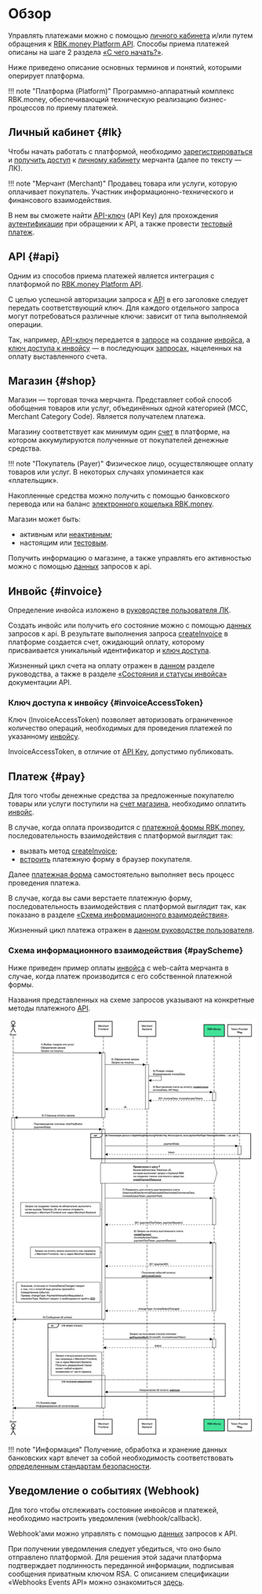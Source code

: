 # Обзор

Управлять платежами можно с помощью [личного кабинета](https://help.rbkmoney.com/lk/lk/) и/или путем обращения к [RBK.money Platform API](https://developer.rbk.money/api/).
Способы приема платежей описаны на шаге 2 раздела [«‎С чего начать?»](https://developer.rbk.money/index.html#_2).

Ниже приведено описание основных терминов и понятий, которыми оперирует платформа.

!!! note "Платформа (Platform)"
    Программно-аппаратный комплекс RBK.money, обеспечивающий техническую реализацию бизнес-процессов по приему платежей.

## Личный кабинет {#lk}

Чтобы начать работать с платформой, необходимо [зарегистрироваться](https://help.rbkmoney.com/lk/lk/#reg) и [получить доступ](https://help.rbkmoney.com/lk/lk/#preparation) к [личному кабинету](https://rbk.money/back-office/) мерчанта (далее по тексту — ЛК).

!!! note "Мерчант (Merchant)"
    Продавец товара или услуги, которую оплачивает покупатель. Участник информационно-технического и финансового взаимодействия.

В нем вы сможете найти [API-ключ](https://help.rbkmoney.com/lk/lk/#apiKey) (API Key) для прохождения [аутентификации](#api) при обращении к API, а также провести [тестовый платеж](https://help.rbkmoney.com/lk/lk/#testManagement).

## API {#api}

Одним из способов  приема платежей является интеграция с платформой по [RBK.money Platform API](https://developer.rbk.money/api/).

C целью успешной авторизации запроса к [API](https://developer.rbk.money/api) в его заголовке следует передать  соответствующий ключ.  Для каждого отдельного запроса могут потребоваться различные ключи: зависит от типа выполняемой операции.

Так, например, [API-ключ](https://developer.rbk.money/api/#section/Authentication) передается в [запросе](https://developer.rbk.money/api/#operation/createInvoice) на создание [инвойса](#invoice), а [ключ доступа к инвойсу](#invoiceAccessToken) — в последующих [запросах](#payScheme), нацеленных на оплату выставленного счета.

## Магазин {#shop}

Магазин — торговая точка мерчанта. Представляет собой способ обобщения товаров или услуг, объединённых одной категорией (MCC, Merchant Category Code). Является получателем платежа.

Магазину соответствует как минимум один [счет](https://developer.rbk.money/api/#operation/getAccountByID) в платформе, на котором аккумулируются полученные от покупателей денежные средства.

!!! note "Покупатель (Payer)"
    Физическое лицо, осуществляющее оплату товаров или услуг. В некоторых случаях упоминается как «‎плательщик».

Накопленные средства можно получить с помощью банковского перевода или на баланс [электронного кошелька RBK.money](https://developer.rbk.money/docs/wallets/overview/).

Магазин может быть:

* активным или [неактивным](https://help.rbkmoney.com/lk/lk/#holdShop);
* настоящим или [тестовым](https://help.rbkmoney.com/lk/lk/#testManagement).

Получить информацию о магазине, а также управлять его активностью можно с помощью [данных](https://developer.rbk.money/api/#tag/Shops) запросов к api.

## Инвойс {#invoice}

Определение инвойса изложено в [руководстве пользователя ЛК](https://help.rbkmoney.com/lk/lk/#createInvoice).

Создать инвойс или получить его состояние можно с помощью [данных](https://developer.rbk.money/api/#tag/Invoices) запросов к api.
В результате выполнения запроса [createInvoice](https://developer.rbk.money/api/#operation/createInvoice) в платформе создается счет, ожидающий оплату, которому присваивается уникальный идентификатор и [ключ доступа](#invoiceAccessToken).

Жизненный цикл счета на оплату отражен в [данном](https://help.rbkmoney.com/lk/lk/#invoiceLifeCycle) разделе руководства, а также в разделе [«‎Состояния и статусы инвойса»](https://developer.rbk.money/api/#section/Sostoyaniya-i-statusy-invojsa) документации API.

### Ключ доступа к инвойсу {#invoiceAccessToken}

Ключ (InvoiceAccessToken) позволяет авторизовать ограниченное количество операций, необходимых для проведения платежей по указанному [инвойсу](#invoice).

InvoiceAccessToken, в отличие от [API Key](https://developer.rbk.money/api/#section/Authentication), допустимо публиковать.

## Платеж {#pay}

Для того чтобы денежные средства за предложенные покупателю товары или услуги поступили на [счет магазина](#shop), необходимо оплатить [инвойс](#invoice).

В случае, когда оплата производится с [платежной формы RBK.money](https://developer.rbk.money/docs/payments/checkout/),  последовательность взаимодействия с платформой выглядит так:

* вызвать метод [createInvoice](https://developer.rbk.money/api/#operation/createInvoice);
* [встроить](https://developer.rbk.money/docs/payments/checkout/) платежную форму в браузер покупателя.

Далее [платежная форма](https://developer.rbk.money/docs/payments/checkout/) самостоятельно выполняет весь процесс проведения платежа.

В случае, когда вы сами верстаете платежную форму,
последовательность взаимодействия с платформой выглядит так, как показано в разделе [«‎Схема информационного взаимодействия»](#payScheme).

Жизненный цикл платежа отражен в [данном руководстве пользователя](https://help.rbkmoney.com/lk/lk/#payLifeCycle).

### Схема информационного взаимодействия {#payScheme}

Ниже приведен пример оплаты [инвойса](#invoice) с web-сайта мерчанта в случае, когда платеж производится с его собственной платежной формы.

Названия представленных на схеме запросов указывают на конкретные методы платежного [API](https://developer.rbk.money/api/).

<a href="/docs/payments/wsd/payScheme.png" data-lightbox="payScheme.png" data-title="payScheme.png"><img src="/docs/payments/wsd/payScheme.png"></a>

!!! note "Информация"
    Получение, обработка и хранение данных банковских карт влечет за собой необходимость соответствовать [определенным стандартам безопасности](https://ru.pcisecuritystandards.org/minisite/env2/).

## Уведомление о событиях (Webhook)

Для того чтобы отслеживать состояние инвойсов и платежей, необходимо настроить уведомления (webhook/callback).

Webhook'ами можно управлять с помощью [данных](https://developer.rbk.money/api/#tag/Webhooks) запросов к API.

При получении уведомления следует убедиться, что оно было отправлено платформой. Для решения этой задачи платформа подтверждает подлинность переданной информации, подписывая сообщения приватным ключом RSA. C описанием спецификации «‎Webhooks Events API» можно ознакомиться [здесь](https://developer.rbk.money/api/webhooks).

